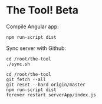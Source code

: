 # The Tool! Beta

Compile Angular app:
```
npm run-script dist
```

Sync server with Github:
```
cd /root/the-tool
./sync.sh
```
```
cd /root/the-tool
git fetch --all
git reset --hard origin/master
npm run-script dist
forever restart serverApp/index.js
```
